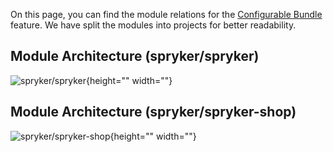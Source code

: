 On this page, you can find the module relations for the [Configurable Bundle](https://documentation.spryker.com/docs/en/en/configurable-bundle-feature-overview) feature. We have split the modules into projects for better readability.

## Module Architecture (spryker/spryker)
![spryker/spryker](https://confluence-connect.gliffy.net/embed/image/12083b7a-4a09-4bc2-922c-e55d8382f542.png?utm_medium=live&utm_source=custom){height="" width=""}

## Module Architecture (spryker/spryker-shop)
![spryker/spryker-shop](https://confluence-connect.gliffy.net/embed/image/681b72ec-5381-4e69-893d-52f90ce0b250.png?utm_medium=live&utm_source=custom){height="" width=""}
